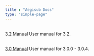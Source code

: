 ```yaml
---
title : "Aegisub Docs"
type: "simple-page"
---
```

<p>
<br />
<a href="3.2" class="btn btn-primary" role="button">3.2 Manual</a> User manual for 3.2.
</p>
<!-- <a href="3.1" class="btn btn-light" role="button">3.1 Manual</a>User manual for 3.1. -->
<p>
<br />
<a href="3.0" class="btn btn-secondary" role="button">3.0 Manual</a> User manual for 3.0.0 - 3.0.4.
</p>
<!-- User manual for 2.1.6 - 2.1.9 releases. -->

<br />
